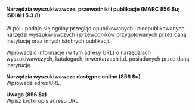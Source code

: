 #### **Narzędzia wyszukiwawcze, przewodniki i publikacje (MARC 856 $u; ISDIAH 5.3.8)**

W polu podaje się ogólny przegląd opublikowanych i nieopublikowanych narzędzi wyszukiwawczych i przewodników przygotowanych przez daną instytucję oraz innych istotnych publikacji. 

Wprowadzić informacje (w tym adresy URL) o narzędziach wyszukiwawczych, katalogach, inwentarzach itd. posiadanych przez daną instytucję. 

**Narzędzia wyszukiwawcze dostępne online (856 $u)**  
Wprowadź adres URL.

 

**Uwaga (856 $z)**  
Wpisz krótki opis adresu URL. 